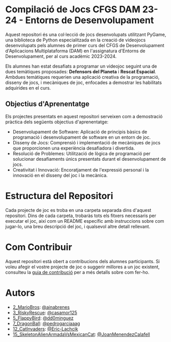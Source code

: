 # Compilació de Jocs CFGS DAM 23-24 - Entorns de Desenvolupament

Aquest repositori és una col·lecció de jocs desenvolupats utilitzant PyGame, una biblioteca de Python especialitzada en la creació de videojocs desenvolupats pels alumnes de primer curs del CFGS de Desenvolupament d'Aplicacions Multiplataforma (DAM) en l'assignatura d'Entorns de Desenvolupament, per al curs acadèmic 2023-2024.

Els alumnes han estat desafiats a programar un videojoc seguint una de dues temàtiques proposades: **Defensors del Planeta** i **Rescat Espacial**. Ambdues temàtiques requerien una aplicació creativa de la programació, disseny de jocs, i mecàniques de joc, enfocades a demostrar les habilitats adquirides en el curs.

## Objectius d'Aprenentatge

Els projectes presentats en aquest repositori serveixen com a demostració pràctica dels següents objectius d'aprenentatge:

* Desenvolupament de Software: Aplicació de principis bàsics de programació i desenvolupament de software en un entorn de joc.
* Disseny de Jocs: Comprensió i implementació de mecàniques de jocs que proporcionen una experiència desafiadora i divertida.
* Resolució de Problemes: Utilització de lògica de programació per solucionar desafiaments únics presentats durant el desenvolupament de jocs.
* Creativitat i Innovació: Encoratjament de l'expressió personal i la innovació en el disseny del joc i la mecànica.

# Estructura del Repositori
Cada projecte de joc es troba en una carpeta separada dins d'aquest repositori. Dins de cada carpeta, trobaràs tots els fitxers necessaris per executar el joc, així com un README específic amb instruccions sobre com jugar-lo, una breu descripció del joc, i qualsevol altre detall rellevant.

# Com Contribuir

Aquest repositori està obert a contribucions dels alumnes participants. Si voleu afegir el vostre projecte de joc o suggerir millores a un joc existent, consulteu la [guia de contribució](CONTRIBUTING.md) per a més detalls sobre com fer-ho.

# Autors

* [2_MarioBros](2_MarioBros): [@ainabrenes](https://github.com/ainabrenes)
* [3_RiskyRescue](3_RiskyRescue): [@casamor125](https://github.com/casamor125)
* [5_FlappyBird](5_FlappyBird): [@dd0minguez](https://github.com/dd0minguez)
* [7_DragonBall](7_DragonBall): [@pedrogarciaaag](https://github.com/pedrogarciaaag)
* [12_CatInvaders](12_CatInvaders): [@Eric-Lachcik](https://github.com/Eric-Lachcik)
* [15_SkeletonAlienArmadaVsMexicanCat](15_SkeletonAlienArmadaVsMexicanCat): [@JoanMenendezCalafell](https://github.com/JoanMenendezCalafell)
